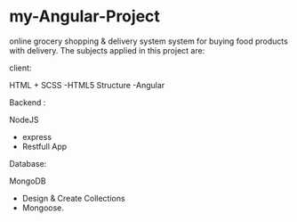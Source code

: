 # my-Angular-Project
online grocery shopping &amp; delivery system
system for buying food products with delivery.
The subjects applied in this project are:

client:

HTML + SCSS
 -HTML5 Structure
 -Angular

Backend :

 NodeJS
- express
- Restfull App

Database:

MongoDB
- Design & Create Collections
- Mongoose.
